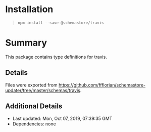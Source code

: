 # Installation
> `npm install --save @schemastore/travis`

# Summary
This package contains type definitions for travis.

## Details
Files were exported from https://github.com/ffflorian/schemastore-updater/tree/master/schemas/travis.

## Additional Details
* Last updated: Mon, Oct 07, 2019, 07:39:35 GMT
* Dependencies: none
